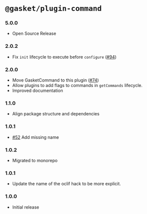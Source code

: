 # `@gasket/plugin-command`

### 5.0.0

- Open Source Release

### 2.0.2

- Fix `init` lifecycle to execute before `configure` ([#94])

### 2.0.0

- Move GasketCommand to this plugin ([#74])
- Allow plugins to add flags to commands in `getCommands` lifecycle.
- Improved documentation

### 1.1.0

- Align package structure and dependencies

### 1.0.1

- [#52] Add missing name

### 1.0.2

- Migrated to monorepo

### 1.0.1

- Update the name of the oclif hack to be more explicit.

### 1.0.0

- Initial release

[#52]: https://github.com/godaddy/gasket/pull/52
[#74]: https://github.com/godaddy/gasket/pull/74
[#94]: https://github.com/godaddy/gasket/pull/94
